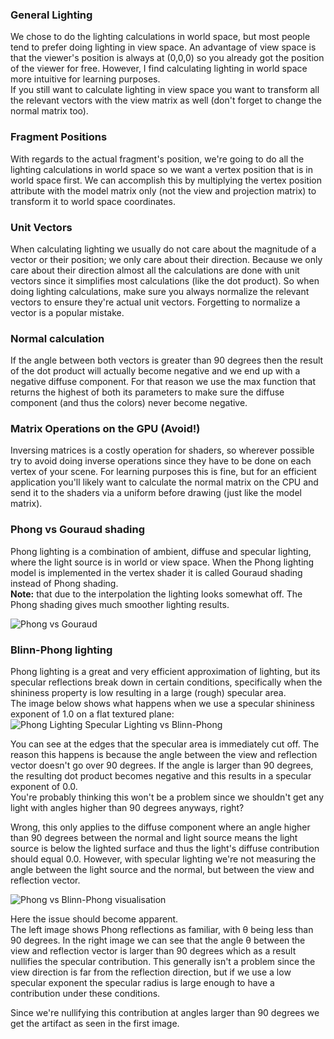 ### General Lighting
We chose to do the lighting calculations in world space, but most people tend to prefer doing lighting in view space. 
An advantage of view space is that the viewer's position is always at (0,0,0) so you already got the position of the viewer for free. 
However, I find calculating lighting in world space more intuitive for learning purposes.  
If you still want to calculate lighting in view space you want to transform all the relevant vectors with the view matrix as well (don't forget to change the normal matrix too).

### Fragment Positions 
With regards to the actual fragment's position, we're going to do all the lighting calculations in world space so 
we want a vertex position that is in world space first. 
We can accomplish this by multiplying the vertex position attribute with the model matrix only (not the view and projection matrix) 
to transform it to world space coordinates.

### Unit Vectors
When calculating lighting we usually do not care about the magnitude of a vector or their position; we only care about their direction. 
Because we only care about their direction almost all the calculations are done with unit vectors since it simplifies 
most calculations (like the dot product). So when doing lighting calculations, make sure you always normalize the relevant vectors to 
ensure they're actual unit vectors. Forgetting to normalize a vector is a popular mistake.

### Normal calculation
If the angle between both vectors is greater than 90 degrees then the result of the dot product will actually become negative and we end 
up with a negative diffuse component. For that reason we use the max function that returns the highest of both its parameters to make sure 
the diffuse component (and thus the colors) never become negative.

### Matrix Operations on the GPU (Avoid!)
Inversing matrices is a costly operation for shaders, so wherever possible try to avoid doing inverse operations since 
they have to be done on each vertex of your scene. For learning purposes this is fine, but for an efficient application you'll likely 
want to calculate the normal matrix on the CPU and send it to the shaders via a uniform before drawing (just like the model matrix).

### Phong vs Gouraud shading
Phong lighting is a combination of ambient, diffuse and specular lighting, where the light source is in world or view space.
When the Phong lighting model is implemented in the vertex shader it is called Gouraud shading instead of Phong shading.  
**Note:** that due to the interpolation the lighting looks somewhat off. The Phong shading gives much smoother lighting results.  

![Phong vs Gouraud](https://learnopengl.com/img/lighting/basic_lighting_gouruad.png)

### Blinn-Phong lighting
Phong lighting is a great and very efficient approximation of lighting, but its specular reflections break down in certain conditions, 
specifically when the shininess property is low resulting in a large (rough) specular area.  
The image below shows what happens when we use a specular shininess exponent of 1.0 on a flat textured plane:  
![Phong Lighting Specular Lighting vs Blinn-Phong](https://learnopengl.com/img/advanced-lighting/advanced_lighting_comparrison.png)  

You can see at the edges that the specular area is immediately cut off. The reason this happens is because the angle between the view and 
reflection vector doesn't go over 90 degrees. If the angle is larger than 90 degrees, the resulting dot product becomes negative and this 
results in a specular exponent of 0.0.  
You're probably thinking this won't be a problem since we shouldn't get any light with angles higher than 90 degrees anyways, right?  

Wrong, this only applies to the diffuse component where an angle higher than 90 degrees between the normal and light source means the 
light source is below the lighted surface and thus the light's diffuse contribution should equal 0.0. However, with specular lighting 
we're not measuring the angle between the light source and the normal, but between the view and reflection vector.  

![Phong vs Blinn-Phong visualisation](https://learnopengl.com/img/advanced-lighting/advanced_lighting_over_90.png)  

Here the issue should become apparent.  
The left image shows Phong reflections as familiar, with θ being less than 90 degrees. 
In the right image we can see that the angle θ between the view and reflection vector is larger than 90 degrees which as a result 
nullifies the specular contribution. This generally isn't a problem since the view direction is far from the reflection direction, 
but if we use a low specular exponent the specular radius is large enough to have a contribution under these conditions.  

Since we're nullifying this contribution at angles larger than 90 degrees we get the artifact as seen in the first image.

